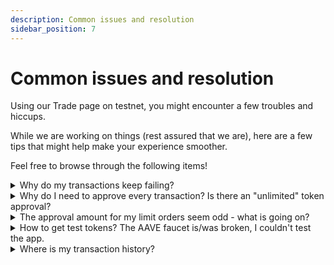```yaml
---
description: Common issues and resolution
sidebar_position: 7
---
```



# Common issues and resolution

Using our Trade page on testnet, you might encounter a few troubles and hiccups.

While we are working on things (rest assured that we are), here are a few tips that might help make your experience smoother.

Feel free to browse through the following items!

<details><summary>
Why do my transactions keep failing?
</summary>
It might be the case that the amount of gas or slippage you selected is too low. We encourage you to tweak those values and find out what works best.

Remember: this is a testnet! We would love to hear your [feedback](./how-to-give-feedback.md) as well.

</details>

<details><summary>
Why do I need to approve every transaction? Is there an "unlimited" token approval?
</summary>


We are aware that this is not ideal, and are currently collecting users opinions on the topic.
Meanwhile, you will find more information [over here](./approve-buy.md).
</details>

<details><summary>
The approval amount for my limit orders seem odd - what is going on?
</summary>

:::note TL;DR
* A rule of thumb for limit orders to avoid order failure due to lack of approval is to make sure you approve at least double the amount you target.
* The easy way to do this is to use the "use default" option on Metamask when executing your "Approval".
:::

Let's clarify the difference between the "max" and "use default" approval values offered by Metamask.
* "max" will give you the maximum amount available in your wallet.

* "use default" will give you a maximum amount available in your wallet based on what you've keyed in. That amount differs **whether you are executing a market order or a limit order**.

**Example**

* Market order: if you want to buy some WMATIC with let's say 20 USDT, "use default" will set the approval amout at _20 + slippage_. For a 2% slippage, the amount to approve would be 20.4 USDT.

* Limit order: if you want to buy some WMATIC for 20 USDT of worth with a limit order (ex: Good til time), "use default" will set the approval amout at _40 (20 * 2)_.
    * If you have multiple open limit orders for the same token, the approvals then need to compound.
    * Example: if you create another Good til time limit order for 20 USDT of worth, the approval amount will be 40 (previous limit order) + 40 (new limit order) = 80 USDT.

</details>

<details><summary>
How to get test tokens? The AAVE faucet is/was broken, I couldn't test the app.
</summary>
Our team recently released a patch on the testnet, and we encourage you to go check it out.<br /><br />

🆕 The patch brings new markets for you to test and trade, and removes (at least for now) the AAVE faucet.
There are two of them, as follows:
* WBTC / USDT
* WMATIC / USDT

🕊️ Those markets don’t have any third party dependency (unlike the AAVE faucet tokens). We chose different tokens to avoid any confusion.

⛏ How to get the new tokens?
You able to directly mint a faucet created by us from the UI here: https://testnet.mangrove.exchange/

🚰 So, what about the AAVE faucet?
The reason that we needed few days is that was not a trivial fix. We are currently building a strategy that leverages AAVE, and therefore we had certain dependencies which needed to be considered.
</details>

<details><summary>
Where is my transaction history?
</summary>

Which order type are you trying to execute?
There are subtle differences between the various limit orders available on our Trade page. They might appear/be processed differently. We encourage you to first read the [More on order types](./more-on-order-types.md) section.

We are aware of the confusion some might have with our "Open orders/Filled" sections - we are capturing every feedback we can to improve the product.
Right now, we are focusing on first testing out key features of Mangrove protocol.

Rest assured that we are capturing every feedback we can to improve the product.
</details>